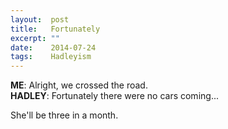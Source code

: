 ```yaml
---
layout:  post
title:   Fortunately
excerpt: ""
date:    2014-07-24
tags:    Hadleyism
---
```


**ME**: Alright, we crossed the road.<br />
**HADLEY**: Fortunately there were no cars coming...

She'll be three in a month.
